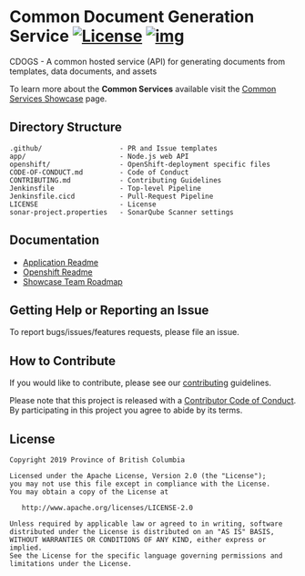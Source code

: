 # Common Document Generation Service [![License](https://img.shields.io/badge/License-Apache%202.0-blue.svg)](LICENSE) [![img](https://img.shields.io/badge/Lifecycle-Stable-97ca00)](https://github.com/bcgov/repomountie/blob/master/doc/lifecycle-badges.md)

CDOGS - A common hosted service (API) for generating documents from templates, data documents, and assets

To learn more about the **Common Services** available visit the [Common Services Showcase](https://bcgov.github.io/common-service-showcase/) page.

## Directory Structure

    .github/                   - PR and Issue templates
    app/                       - Node.js web API
    openshift/                 - OpenShift-deployment specific files
    CODE-OF-CONDUCT.md         - Code of Conduct
    CONTRIBUTING.md            - Contributing Guidelines
    Jenkinsfile                - Top-level Pipeline
    Jenkinsfile.cicd           - Pull-Request Pipeline
    LICENSE                    - License
    sonar-project.properties   - SonarQube Scanner settings

## Documentation

* [Application Readme](app/README.md)
* [Openshift Readme](openshift/README.md)
* [Showcase Team Roadmap](https://github.com/bcgov/nr-get-token/wiki/Product-Roadmap)

## Getting Help or Reporting an Issue

To report bugs/issues/features requests, please file an issue.

## How to Contribute

If you would like to contribute, please see our [contributing](CONTRIBUTING.md) guidelines.

Please note that this project is released with a [Contributor Code of Conduct](CODE-OF-CONDUCT.md). By participating in this project you agree to abide by its terms.

## License

    Copyright 2019 Province of British Columbia

    Licensed under the Apache License, Version 2.0 (the "License");
    you may not use this file except in compliance with the License.
    You may obtain a copy of the License at

       http://www.apache.org/licenses/LICENSE-2.0

    Unless required by applicable law or agreed to in writing, software
    distributed under the License is distributed on an "AS IS" BASIS,
    WITHOUT WARRANTIES OR CONDITIONS OF ANY KIND, either express or implied.
    See the License for the specific language governing permissions and
    limitations under the License.
